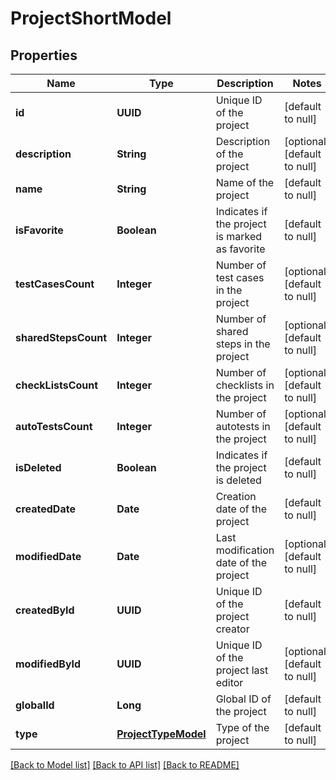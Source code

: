 # ProjectShortModel
## Properties

| Name | Type | Description | Notes |
|------------ | ------------- | ------------- | -------------|
| **id** | **UUID** | Unique ID of the project | [default to null] |
| **description** | **String** | Description of the project | [optional] [default to null] |
| **name** | **String** | Name of the project | [default to null] |
| **isFavorite** | **Boolean** | Indicates if the project is marked as favorite | [default to null] |
| **testCasesCount** | **Integer** | Number of test cases in the project | [optional] [default to null] |
| **sharedStepsCount** | **Integer** | Number of shared steps in the project | [optional] [default to null] |
| **checkListsCount** | **Integer** | Number of checklists in the project | [optional] [default to null] |
| **autoTestsCount** | **Integer** | Number of autotests in the project | [optional] [default to null] |
| **isDeleted** | **Boolean** | Indicates if the project is deleted | [default to null] |
| **createdDate** | **Date** | Creation date of the project | [default to null] |
| **modifiedDate** | **Date** | Last modification date of the project | [optional] [default to null] |
| **createdById** | **UUID** | Unique ID of the project creator | [default to null] |
| **modifiedById** | **UUID** | Unique ID of the project last editor | [optional] [default to null] |
| **globalId** | **Long** | Global ID of the project | [default to null] |
| **type** | [**ProjectTypeModel**](ProjectTypeModel.md) | Type of the project | [default to null] |

[[Back to Model list]](../README.md#documentation-for-models) [[Back to API list]](../README.md#documentation-for-api-endpoints) [[Back to README]](../README.md)

